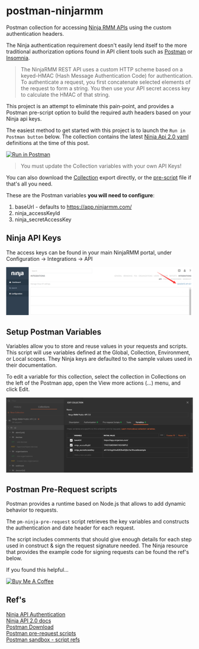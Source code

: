 # postman-ninjarmm
Postman collection for accessing [Ninja RMM APIs](https://www.ninjarmm.com/dev-api/#introduction) using the custom authentication headers.

The Ninja authentication requirement doesn't easily lend itself to the more traditional authorization options found in  API client tools such as [Postman](https://www.postman.com/) or [Insomnia](https://insomnia.rest/).

> The NinjaRMM REST API uses a custom HTTP scheme based on a keyed-HMAC (Hash Message Authentication Code) for authentication. To authenticate a request, you first concatenate selected elements of the request to form a string. You then use your API secret access key to calculate the HMAC of that string.

This project is an attempt to eliminate this pain-point, and provides a Postman pre-script option to build the required auth headers based on your Ninja api keys.

The easiest method to get started with this project is to launch the `Run in Postman button` below.  The collection contains the latest [Ninja Api 2.0 yaml](https://app.ninjarmm.com/apidocs/) definitions at the time of this post.

[![Run in Postman](https://run.pstmn.io/button.svg)](https://app.getpostman.com/run-collection/e74f2c0aa33bbb250e59)

> You must update the Collection variables with your own API Keys!

You can also download the [Collection](./nina-rmm-api-2-collection.json) export directly, or the [pre-script](./pm-ninja-pre-request.js) file if that's all you need.

These are the Postman variables **you will need to configure**:
 1) baseUrl - defaults to https://app.ninjarmm.com/
 2) ninja_accessKeyId
 3) ninja_secretAccessKey


## Ninja API Keys
The access keys can be found in your main NinjaRMM portal, under Configuration -> Integrations -> API

![ninja-api](./img/ninja-generate-api-key.png)

## Setup Postman Variables

Variables allow you to store and reuse values in your requests and scripts.  This script will use variables defined at the Global, Collection, Environment, or Local scopes.  They Ninja keys are defaulted to the sample values used in their documentation.

To edit a variable for this collection, select the collection in Collections on the left of the Postman app, open the View more actions (...) menu, and click Edit.

![postman-var](./img/postman-variables.png)

## Postman Pre-Request scripts
Postman provides a runtime based on Node.js that allows to add dynamic behavior to requests.  

The `pm-ninja-pre-request` script retrieves the key variables and constructs the authentication and date header for each request. 

The script includes comments that should give enough details for each step used in construct & sign the request signature needed. The Ninja resource that provides the example code for signing requests can be found the ref's below.

If you found this helpful...
 
<a href="https://www.buymeacoffee.com/jwstott" target="_blank"><img src="https://cdn.buymeacoffee.com/buttons/default-orange.png" alt="Buy Me A Coffee" height="41" width="174"></a>

## Ref's
[Ninja API Authentication](https://www.ninjarmm.com/dev-api/)  
[Ninja API 2.0 docs](https://app.ninjarmm.com/apidocs/)  
[Postman Download](https://www.postman.com/downloads/)  
[Postman pre-request scripts](https://learning.postman.com/docs/writing-scripts/pre-request-scripts/)  
[Postman sandbox - script refs](https://learning.postman.com/docs/writing-scripts/script-references/postman-sandbox-api-reference/)  